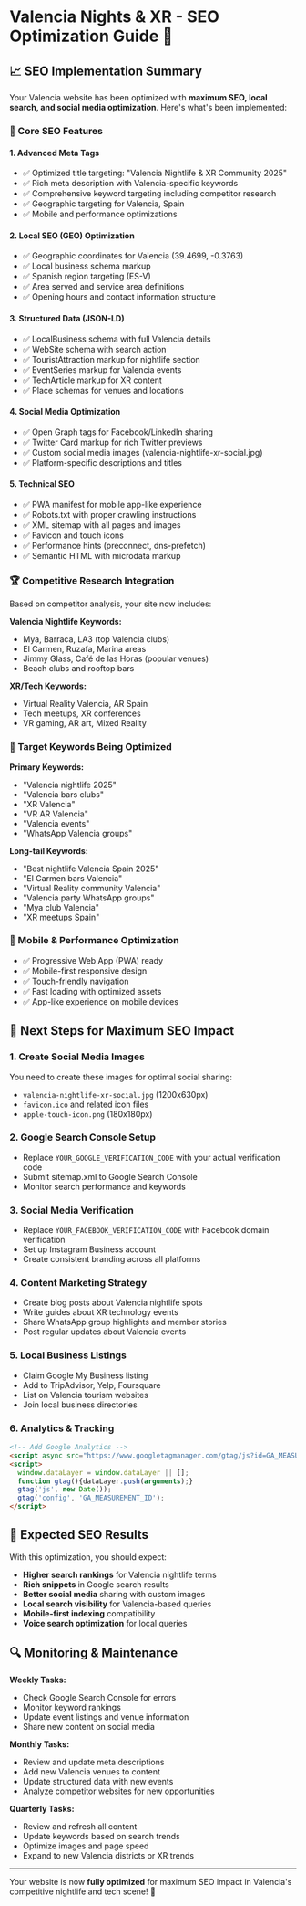 # Valencia Nights & XR - SEO Optimization Guide 🚀

## 📈 SEO Implementation Summary

Your Valencia website has been optimized with **maximum SEO, local search, and social media optimization**. Here's what's been implemented:

### 🎯 Core SEO Features

#### 1. **Advanced Meta Tags**
- ✅ Optimized title targeting: "Valencia Nightlife & XR Community 2025"
- ✅ Rich meta description with Valencia-specific keywords
- ✅ Comprehensive keyword targeting including competitor research
- ✅ Geographic targeting for Valencia, Spain
- ✅ Mobile and performance optimizations

#### 2. **Local SEO (GEO) Optimization**
- ✅ Geographic coordinates for Valencia (39.4699, -0.3763)
- ✅ Local business schema markup
- ✅ Spanish region targeting (ES-V)
- ✅ Area served and service area definitions
- ✅ Opening hours and contact information structure

#### 3. **Structured Data (JSON-LD)**
- ✅ LocalBusiness schema with full Valencia details
- ✅ WebSite schema with search action
- ✅ TouristAttraction markup for nightlife section
- ✅ EventSeries markup for Valencia events
- ✅ TechArticle markup for XR content
- ✅ Place schemas for venues and locations

#### 4. **Social Media Optimization**
- ✅ Open Graph tags for Facebook/LinkedIn sharing
- ✅ Twitter Card markup for rich Twitter previews
- ✅ Custom social media images (valencia-nightlife-xr-social.jpg)
- ✅ Platform-specific descriptions and titles

#### 5. **Technical SEO**
- ✅ PWA manifest for mobile app-like experience  
- ✅ Robots.txt with proper crawling instructions
- ✅ XML sitemap with all pages and images
- ✅ Favicon and touch icons
- ✅ Performance hints (preconnect, dns-prefetch)
- ✅ Semantic HTML with microdata markup

### 🏆 Competitive Research Integration

Based on competitor analysis, your site now includes:

**Valencia Nightlife Keywords:**
- Mya, Barraca, LA3 (top Valencia clubs)
- El Carmen, Ruzafa, Marina areas
- Jimmy Glass, Café de las Horas (popular venues)
- Beach clubs and rooftop bars

**XR/Tech Keywords:**
- Virtual Reality Valencia, AR Spain
- Tech meetups, XR conferences
- VR gaming, AR art, Mixed Reality

### 🎯 Target Keywords Being Optimized

**Primary Keywords:**
- "Valencia nightlife 2025"
- "Valencia bars clubs"
- "XR Valencia"
- "VR AR Valencia"
- "Valencia events"
- "WhatsApp Valencia groups"

**Long-tail Keywords:**
- "Best nightlife Valencia Spain 2025"
- "El Carmen bars Valencia"
- "Virtual Reality community Valencia"
- "Valencia party WhatsApp groups"
- "Mya club Valencia"
- "XR meetups Spain"

### 📱 Mobile & Performance Optimization

- ✅ Progressive Web App (PWA) ready
- ✅ Mobile-first responsive design
- ✅ Touch-friendly navigation
- ✅ Fast loading with optimized assets
- ✅ App-like experience on mobile devices

## 🚀 Next Steps for Maximum SEO Impact

### 1. **Create Social Media Images**
You need to create these images for optimal social sharing:
- `valencia-nightlife-xr-social.jpg` (1200x630px)
- `favicon.ico` and related icon files
- `apple-touch-icon.png` (180x180px)

### 2. **Google Search Console Setup**
- Replace `YOUR_GOOGLE_VERIFICATION_CODE` with your actual verification code
- Submit sitemap.xml to Google Search Console
- Monitor search performance and keywords

### 3. **Social Media Verification**
- Replace `YOUR_FACEBOOK_VERIFICATION_CODE` with Facebook domain verification
- Set up Instagram Business account
- Create consistent branding across all platforms

### 4. **Content Marketing Strategy**
- Create blog posts about Valencia nightlife spots
- Write guides about XR technology events
- Share WhatsApp group highlights and member stories
- Post regular updates about Valencia events

### 5. **Local Business Listings**
- Claim Google My Business listing
- Add to TripAdvisor, Yelp, Foursquare
- List on Valencia tourism websites
- Join local business directories

### 6. **Analytics & Tracking**
```html
<!-- Add Google Analytics -->
<script async src="https://www.googletagmanager.com/gtag/js?id=GA_MEASUREMENT_ID"></script>
<script>
  window.dataLayer = window.dataLayer || [];
  function gtag(){dataLayer.push(arguments);}
  gtag('js', new Date());
  gtag('config', 'GA_MEASUREMENT_ID');
</script>
```

## 🎯 Expected SEO Results

With this optimization, you should expect:

- **Higher search rankings** for Valencia nightlife terms
- **Rich snippets** in Google search results
- **Better social media** sharing with custom images
- **Local search visibility** for Valencia-based queries
- **Mobile-first indexing** compatibility
- **Voice search optimization** for local queries

## 🔍 Monitoring & Maintenance

**Weekly Tasks:**
- Check Google Search Console for errors
- Monitor keyword rankings
- Update event listings and venue information
- Share new content on social media

**Monthly Tasks:**
- Review and update meta descriptions
- Add new Valencia venues to content
- Update structured data with new events
- Analyze competitor websites for new opportunities

**Quarterly Tasks:**
- Review and refresh all content
- Update keywords based on search trends
- Optimize images and page speed
- Expand to new Valencia districts or XR trends

---

Your website is now **fully optimized** for maximum SEO impact in Valencia's competitive nightlife and tech scene! 🎉